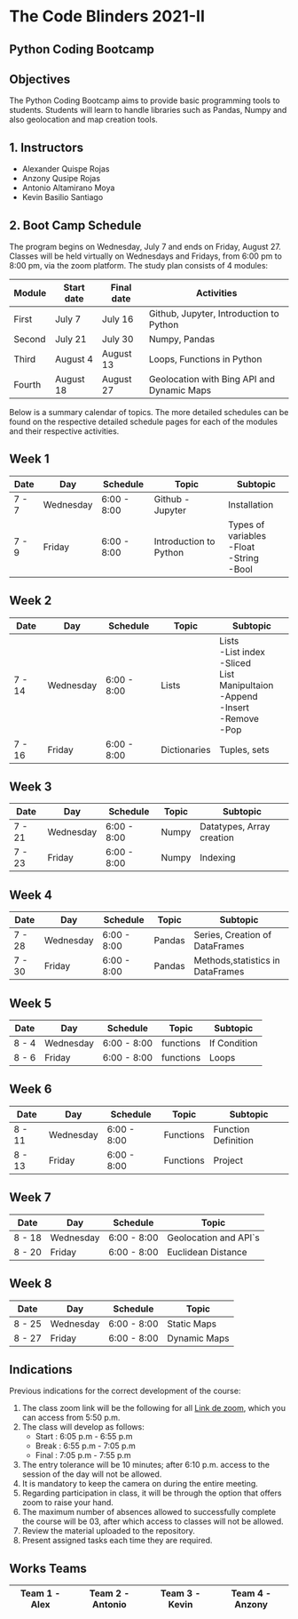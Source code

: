 # The Code Blinders 2021-II
## Python Coding Bootcamp
## Objectives
The Python Coding Bootcamp aims to provide basic programming tools to students. Students will learn to handle libraries such as Pandas, Numpy and also geolocation and map creation tools.

## 1. Instructors
* Alexander Quispe Rojas
* Anzony Qusipe Rojas
* Antonio Altamirano Moya
* Kevin Basilio Santiago

## 2. Boot Camp Schedule
The program begins on Wednesday, July 7 and ends on Friday, August 27. Classes will be held virtually on Wednesdays and Fridays, from 6:00 pm to 8:00 pm, via the zoom platform. The study plan consists of 4 modules:

|Module|Start date|Final date|Activities|
|--------|------------|------------|--------------------|
| First|July 7| July 16|Github, Jupyter, Introduction to Python|
|Second|July 21| July 30|Numpy, Pandas|
|Third| August 4| August 13|Loops, Functions in Python|
|Fourth| August 18| August 27|Geolocation with Bing API and Dynamic Maps|

Below is a summary calendar of topics.
The more detailed schedules can be found on the respective detailed schedule pages for each of the modules and their respective activities.

## Week 1

|Date|Day|Schedule|Topic|Subtopic|
|--------|------------|------------|----------|----------|
|7 - 7|Wednesday|6:00 - 8:00|Github - Jupyter|Installation|
|7 - 9|Friday|6:00 - 8:00|Introduction to Python|Types of variables<br>-Float<br>-String<br>-Bool|

## Week 2

|Date|Day|Schedule|Topic|Subtopic|
|--------|------------|------------|----------|----------|
|7 - 14|Wednesday|6:00 - 8:00|Lists|Lists<br>-List index<br>-Sliced<br>List Manipultaion<br>-Append<br>-Insert<br>-Remove<br>-Pop<br>|
|7 - 16|Friday|6:00 - 8:00|Dictionaries|Tuples, sets|

## Week 3

|Date|Day|Schedule|Topic|Subtopic|
|--------|------------|------------|----------|----------|
|7 - 21 |Wednesday|6:00 - 8:00|Numpy|Datatypes, Array creation|
|7 - 23 |Friday|6:00 - 8:00|Numpy|Indexing|


## Week 4

|Date|Day|Schedule|Topic|Subtopic|
|--------|------------|------------|----------|----------|
|7 - 28|Wednesday|6:00 - 8:00|Pandas|Series, Creation of DataFrames|
|7 - 30|Friday|6:00 - 8:00|Pandas|Methods,statistics in DataFrames|

## Week 5


|Date|Day|Schedule|Topic|Subtopic|
|--------|------------|------------|----------|----------|
|8 - 4 |Wednesday|6:00 - 8:00|functions|If Condition|
|8 - 6 |Friday|6:00 - 8:00|functions|Loops|

## Week 6

|Date|Day|Schedule|Topic|Subtopic|
|--------|------------|------------|----------|----------|
|8 - 11 |Wednesday|6:00 - 8:00|Functions|Function Definition|
|8 - 13 |Friday|6:00 - 8:00|Functions|Project|

## Week 7

|Date|Day|Schedule|Topic|
|--------|------------|------------|----------|
|8 - 18 |Wednesday|6:00 - 8:00|Geolocation and API`s|
|8 - 20 |Friday|6:00 - 8:00|Euclidean Distance|

## Week 8

|Date|Day|Schedule|Topic|
|--------|------------|------------|----------|
|8 - 25 |Wednesday|6:00 - 8:00|Static Maps|
|8 - 27 |Friday|6:00 - 8:00|Dynamic Maps|

## Indications

Previous indications for the correct development of the course:<br>

1. The class zoom link will be the following for all [Link de zoom](https://zoom.us/j/4771998369?pwd=VFZXRlBSdHNES2JUcFRMenV1RVZhUT09), which you can access from 5:50 p.m.
2. The class will develop as follows:<br>
    * Start :  6:05 p.m - 6:55 p.m<br>
    * Break :  6:55 p.m - 7:05 p.m<br>
    * Final :  7:05 p.m - 7:55 p.m<br>
3. The entry tolerance will be 10 minutes; after 6:10 p.m. access to the session of the day will not be allowed.
4. It is mandatory to keep the camera on during the entire meeting.
5. Regarding participation in class, it will be through the option that offers zoom to raise your hand.
6. The maximum number of absences allowed to successfully complete the course will be 03, after which access to classes will not be allowed.
7. Review the material uploaded to the repository.
8. Present assigned tasks each time they are required.

## Works Teams

|Team 1 - Alex| Team 2 - Antonio| Team 3 - Kevin| Team 4 - Anzony|
|-----|----|----|----|




